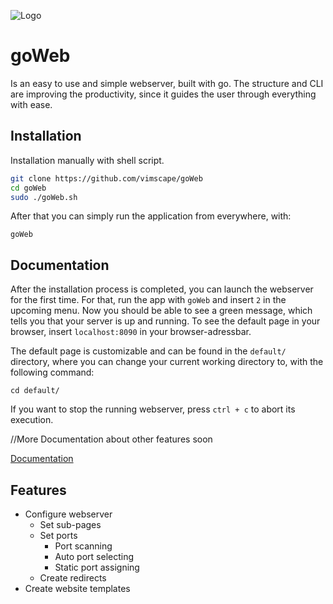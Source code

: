 
![Logo](https://i.postimg.cc/MGCc7g5W/go-Web-thumb.png)


# goWeb

Is an easy to use and simple webserver, built with go. The structure and CLI are improving the productivity, since it guides the user through everything with ease.





## Installation

Installation manually with shell script.

```bash
git clone https://github.com/vimscape/goWeb
cd goWeb
sudo ./goWeb.sh
```
After that you can simply run the application from everywhere, with:
```
goWeb
```

## Documentation

After the installation process is completed, you can launch the webserver for the first time. For that, run the app with `goWeb` and insert `2` in the upcoming menu. Now you should be able to see a green message, which tells you that your server is up and running. To see the default page in your browser, insert `localhost:8090` in your browser-adressbar.

The default page is customizable and can be found in the `default/` directory, where you can change your current working directory to, with the following command:
```
cd default/
```
If you want to stop the running webserver, press `ctrl + c` to abort its execution.

//More Documentation about other features soon

[Documentation](https://linktodocumentation)


## Features

- Configure webserver
    - Set sub-pages
    - Set ports
        - Port scanning
        - Auto port selecting
        - Static port assigning
    - Create redirects
- Create website templates

